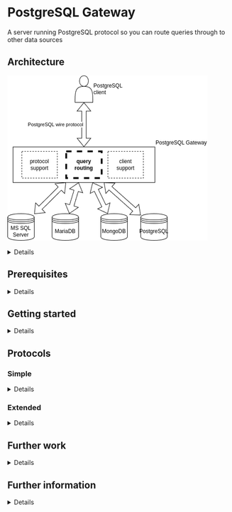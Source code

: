 # PostgreSQL Gateway
A server running PostgreSQL protocol so you can route queries through to
other data sources

## Architecture
![overview](docs/PostgreSQLGateway.png)

<details>

### Protocol support

* mostly to de/serialise PostgreSQL wire protocol messages
* manage TCP sockets
* manage SSL negotiation

### Query routing

Takes a query, examines it, passes it to an suitable datasource, and returns the results.

There may be multiple query handlers and each will be called in a specified order to see
if it can handle the query. Processing stops once the first query handler has handled the
query.

This is the most important extension point.  Custom query handlers may be written to retrieve
data from any arbitrary datasource, even key-value and non-relational databases.
Typically, a custom query handler might search the query for an embedded GUID corresponding
to its datasource. Further, the query does not even have to be SQL as the raw query is
passed directly to the custom query handler.

### Client support

* sends back hard coded responses which are expected by various clients
* typically queries about PostgreSQL server metadata eg
  * `server_version`
  * list of databases
  * list of datatyes

</details>

## Prerequisites

<details>

* .NET 9 SDK
* git
* [psql client](https://www.postgresguide.com/utilities/psql/)

  ```bash
  sudo apt-get update
  sudo apt-get install postgresql-client
  ```

</details>


## Getting started

<details>

```bash
git clone https://github.com/TrevorDArcyEvans/PostgreSQLGateway.git
cd PostgreSQLGateway
dotnet build
dotnet run

info: PostgreSQLGateway.Program[0]
      Starting server - ctrl-c to stop...
info: PostgreSQLGateway.Program[0]
      Listening for connections on port 5432...
info: PostgreSQLGateway.Program[0]
      Connection accepted from 127.0.0.1:45936.
info: PostgreSQLGateway.Program[0]
      Received data from client:?/
info: PostgreSQLGateway.Program[0]
      Received data from client: Tusertrevordedatabasetrevordeapplication_namepsqlclient_encodingUTF8
info: PostgreSQLGateway.Program[0]
      Received data from client: Qselect 1;
info: PostgreSQLGateway.Program[0]
      Received data from client: X
info: PostgreSQLGateway.Program[0]
      Shutting down...
```

In second terminal:

```
 psql --host=localhost -c "SELECT 1;" -e -E
select 1;
 Id |          Name          
----+------------------------
 21 | Mr Jacob Rees-Mogg Esq
 23 | Rishi Sunak
(2 rows)
```

</details>


## Protocols

### Simple

<details>

```mermaid
sequenceDiagram
    participant C as Client
    participant S as PostgreSQL
    
    C->>+S: StartupMessage (no SSL)
    S->>-C: NoSSL Response
      
    C->>+S: Startup message
    Note right of C: user:trevorde<br/>database:trevorde

    S->>+C: Authentication OK
    S->>C: BackEndKey
    S->>-C: ReadyForQuery
    
    C->>+S:Query [Q]
    S->>C:RowDescription [T]
    loop results
    S->>C:DataRow [D]
    end
    S->>C:CommandComplete [C]
    S->>-C:ReadyForQuery [Z]

    C->>+S: Exit
```

</details>

### Extended

<details>

```mermaid
sequenceDiagram
    participant C as Client
    participant S as PostgreSQL
    
    C->>+S: StartupMessage (no SSL)
    S->>-C: NoSSL Response
      
    C->>+S: Startup message
    Note right of C: user:trevorde<br/>database:trevorde

    S->>+C: Authentication OK
    S->>C: BackEndKey
    S->>-C: ReadyForQuery

    C->>+S:Parse [P]
    C->>S:Bind [B]
    C->>S:Describe [D]
    C->>S:Execute [E]
    C->>S:Sync [S]
    S->>C:ParseOK [1]
    S->>C:BindOK [2]
    S->>C:RowDescription [T]
    loop results
    S->>C:DataRow [D]
    end
    S->>C:CommandComplete [C]
    S->>-C:ReadyForQuery [Z]

    C->>+S: Exit
```

</details>


## Further work

<details>

* support front end messages
  * SSL request
  * GSS API encryption request
* support SSL
  * https://learn.microsoft.com/en-us/dotnet/api/system.net.security.sslstream?view=net-9.0&redirectedfrom=MSDN 
* support various front ends
  * [psql](https://www.postgresguide.com/utilities/psql/)
  * [Npgsql](https://www.npgsql.org/)
  * [DBeaver](https://dbeaver.io/)
* support PostgreSQL protocols
  * simple
  * extended
* multi-threaded server
* routing of queries
  * probably via plugins aka extension point/s

</details>


## Further information

<details>

* [PostgreSQL wire protocol](https://www.postgresql.org/docs/current/protocol.html)
* [PSQL wire protocol in go](https://github.com/jeroenrinzema/psql-wire)
* [Building a PostgreSQL Wire Protocol Server using Vanilla, Modern Java 21](https://gavinray97.github.io/blog/postgres-wire-protocol-jdk-21)
* [Demo implementations of the Postgres Wire Protocol](https://github.com/rgwood/odbc/tree/main)
* [Postgres on the wire - A look at the PostgreSQL wire protocol](https://beta.pgcon.org/2014/schedule/attachments/330_postgres-for-the-wire.pdf)
  * [local copy (pdf)](docs/330_postgres-for-the-wire.pdf)
* [PostgresMessageSerializer](https://github.com/kbth/PostgresMessageSerializer/tree/master)
* [pgres serve](https://github.com/ewinnington/pgresserve)
* [PostgreSQL System Catalogs](https://www.postgresql.org/docs/current/catalogs.html)
* [Slon - A modern high performance PostgreSQL protocol implementation for .NET](https://github.com/NinoFloris/Slon)
* [RaveDB PostgreSQL integration](https://github.com/ravendb/ravendb/tree/v5.4/src/Raven.Server/Integrations/PostgreSQL)
  * [Integrations - Would like PostgreSQL integration to support DBeaver](https://github.com/ravendb/ravendb/issues/17037)
  * [GNU Affero General Public License](https://www.gnu.org/licenses/agpl-3.0.en.html)
  * [GNU Affero General Public License on Wikipedia](https://en.wikipedia.org/wiki/GNU_Affero_General_Public_License)
  * [What is the AGPL license? Top questions answered](https://snyk.io/learn/agpl-license/)
  * [Open Source Software Licenses 101: The AGPL License](https://fossa.com/blog/open-source-software-licenses-101-agpl-license/)
* [ClickHouse PostgreSQL driver (C++)](https://github.com/ClickHouse/ClickHouse/tree/master/src/Databases/PostgreSQL)

</details>
